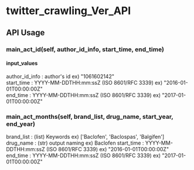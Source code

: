 # twitter_crawling_Ver_API

## API Usage
### main_act_id(self, author_id_info, start_time, end_time)
#### input_values
author_id_info : author's id ex) "1061602142"   
start_time : YYYY-MM-DDTHH:mm:ssZ (ISO 8601/RFC 3339) ex) "2016-01-01T00:00:00Z"   
end_time : YYYY-MM-DDTHH:mm:ssZ (ISO 8601/RFC 3339) ex) "2017-01-01T00:00:00Z"   

### main_act_months(self, brand_list, drug_name, start_year, end_year)
brand_list : (list) Keywords ex) ['Baclofen', 'Baclospas', 'Balgifen']
drug_name : (str) output naming ex) Baclofen
start_time : YYYY-MM-DDTHH:mm:ssZ (ISO 8601/RFC 3339) ex) "2016-01-01T00:00:00Z"   
end_time : YYYY-MM-DDTHH:mm:ssZ (ISO 8601/RFC 3339) ex) "2017-01-01T00:00:00Z"   

